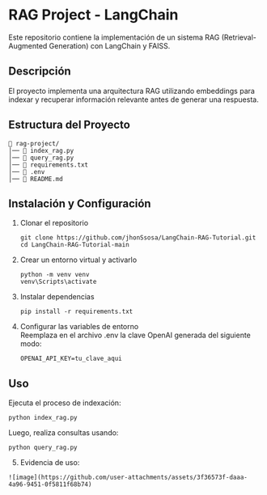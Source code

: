 # RAG Project - LangChain

Este repositorio contiene la implementación de un sistema RAG (Retrieval-Augmented Generation) con LangChain y FAISS.

## Descripción
El proyecto implementa una arquitectura RAG utilizando embeddings para indexar y recuperar información relevante antes de generar una respuesta.

## Estructura del Proyecto
```
📁 rag-project/
│── 📄 index_rag.py
│── 📄 query_rag.py
│── 📄 requirements.txt
│── 📄 .env
│── 📄 README.md
```

## Instalación y Configuración

1. Clonar el repositorio
   ```
   git clone https://github.com/jhonSsosa/LangChain-RAG-Tutorial.git
   cd LangChain-RAG-Tutorial-main
   ```

2. Crear un entorno virtual y activarlo
   ```
   python -m venv venv
   venv\Scripts\activate
   ```

3. Instalar dependencias
   ```
   pip install -r requirements.txt
   ```

4. Configurar las variables de entorno  
   Reemplaza en el archivo .env la clave OpenAI generada del siguiente modo:
   ```
   OPENAI_API_KEY=tu_clave_aqui
   ```

## Uso
Ejecuta el proceso de indexación:
```
python index_rag.py
```
Luego, realiza consultas usando:
```
python query_rag.py
```

5. Evidencia de uso:
```
![image](https://github.com/user-attachments/assets/3f36573f-daaa-4a96-9451-0f5811f68b74)

```
